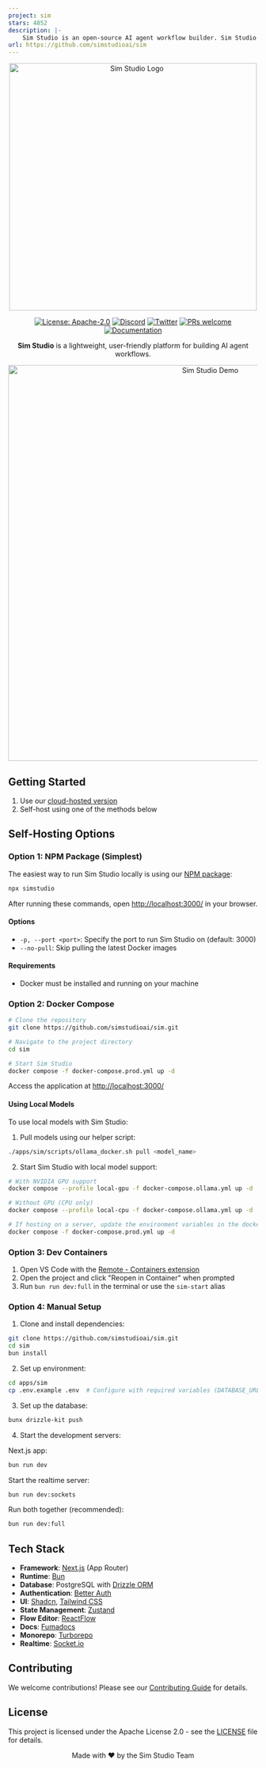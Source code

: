 ```yaml
---
project: sim
stars: 4852
description: |-
    Sim Studio is an open-source AI agent workflow builder. Sim Studio's interface is a lightweight, intuitive way to quickly build and deploy LLMs that connect with your favorite tools.
url: https://github.com/simstudioai/sim
---
```


<p align="center">
  <img src="apps/sim/public/static/sim.png" alt="Sim Studio Logo" width="500"/>
</p>

<p align="center">
  <a href="https://www.apache.org/licenses/LICENSE-2.0"><img src="https://img.shields.io/badge/License-Apache%202.0-blue.svg" alt="License: Apache-2.0"></a>
  <a href="https://discord.gg/Hr4UWYEcTT"><img src="https://img.shields.io/badge/Discord-Join%20Server-7289DA?logo=discord&logoColor=white" alt="Discord"></a>
  <a href="https://x.com/simstudioai"><img src="https://img.shields.io/twitter/follow/simstudioai?style=social" alt="Twitter"></a>
  <a href="https://github.com/simstudioai/sim/pulls"><img src="https://img.shields.io/badge/PRs-welcome-brightgreen.svg" alt="PRs welcome"></a>
  <a href="https://docs.simstudio.ai"><img src="https://img.shields.io/badge/Docs-visit%20documentation-blue.svg" alt="Documentation"></a>
</p>

<p align="center">
  <strong>Sim Studio</strong> is a lightweight, user-friendly platform for building AI agent workflows.
</p>

<p align="center">
  <img src="apps/sim/public/static/demo.gif" alt="Sim Studio Demo" width="800"/>
</p>

## Getting Started

1. Use our [cloud-hosted version](https://simstudio.ai)
2. Self-host using one of the methods below

## Self-Hosting Options

### Option 1: NPM Package (Simplest)

The easiest way to run Sim Studio locally is using our [NPM package](https://www.npmjs.com/package/simstudio?activeTab=readme):

```bash
npx simstudio
```

After running these commands, open [http://localhost:3000/](http://localhost:3000/) in your browser.

#### Options

- `-p, --port <port>`: Specify the port to run Sim Studio on (default: 3000)
- `--no-pull`: Skip pulling the latest Docker images

#### Requirements

- Docker must be installed and running on your machine

### Option 2: Docker Compose

```bash
# Clone the repository
git clone https://github.com/simstudioai/sim.git

# Navigate to the project directory
cd sim

# Start Sim Studio
docker compose -f docker-compose.prod.yml up -d
```

Access the application at [http://localhost:3000/](http://localhost:3000/)

#### Using Local Models

To use local models with Sim Studio:

1. Pull models using our helper script:

```bash
./apps/sim/scripts/ollama_docker.sh pull <model_name>
```

2. Start Sim Studio with local model support:

```bash
# With NVIDIA GPU support
docker compose --profile local-gpu -f docker-compose.ollama.yml up -d

# Without GPU (CPU only)
docker compose --profile local-cpu -f docker-compose.ollama.yml up -d

# If hosting on a server, update the environment variables in the docker-compose.prod.yml file to include the server's public IP then start again (OLLAMA_URL to i.e. http://1.1.1.1:11434)
docker compose -f docker-compose.prod.yml up -d
```

### Option 3: Dev Containers

1. Open VS Code with the [Remote - Containers extension](https://marketplace.visualstudio.com/items?itemName=ms-vscode-remote.remote-containers)
2. Open the project and click "Reopen in Container" when prompted
3. Run `bun run dev:full` in the terminal or use the `sim-start` alias

### Option 4: Manual Setup

1. Clone and install dependencies:

```bash
git clone https://github.com/simstudioai/sim.git
cd sim
bun install
```

2. Set up environment:

```bash
cd apps/sim
cp .env.example .env  # Configure with required variables (DATABASE_URL, BETTER_AUTH_SECRET, BETTER_AUTH_URL)
```

3. Set up the database:

```bash
bunx drizzle-kit push
```

4. Start the development servers:

Next.js app:

```bash
bun run dev
```

Start the realtime server:

```bash
bun run dev:sockets
```

Run both together (recommended):

```bash
bun run dev:full
```

## Tech Stack

- **Framework**: [Next.js](https://nextjs.org/) (App Router)
- **Runtime**: [Bun](https://bun.sh/)
- **Database**: PostgreSQL with [Drizzle ORM](https://orm.drizzle.team)
- **Authentication**: [Better Auth](https://better-auth.com)
- **UI**: [Shadcn](https://ui.shadcn.com/), [Tailwind CSS](https://tailwindcss.com)
- **State Management**: [Zustand](https://zustand-demo.pmnd.rs/)
- **Flow Editor**: [ReactFlow](https://reactflow.dev/)
- **Docs**: [Fumadocs](https://fumadocs.vercel.app/)
- **Monorepo**: [Turborepo](https://turborepo.org/)
- **Realtime**: [Socket.io](https://socket.io/)

## Contributing

We welcome contributions! Please see our [Contributing Guide](.github/CONTRIBUTING.md) for details.

## License

This project is licensed under the Apache License 2.0 - see the [LICENSE](LICENSE) file for details.

<p align="center">Made with ❤️ by the Sim Studio Team</p>
